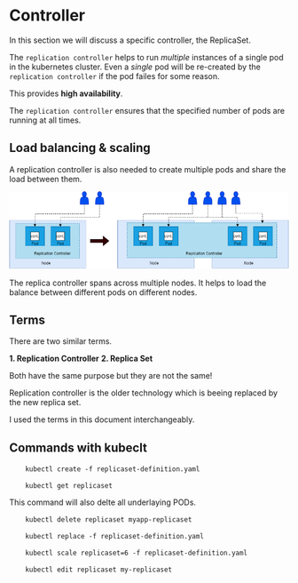 # Controller

In this section we will discuss a specific controller, the ReplicaSet.

The `replication controller` helps to run _multiple_ instances of a single pod in the kubernetes cluster. Even a _single_ pod will be re-created by the `replication controller` if the pod failes for some reason.

This provides __high availability__.

The `replication controller` ensures that the specified number of pods are running at all times.

## Load balancing & scaling

A replication controller is also needed to create multiple pods and share the load between them.

![ReplicaSet](ReplicaSet.png)

The replica controller spans across multiple nodes.
It helps to load the balance between different pods on different nodes.

## Terms

There are two similar terms.

__1. Replication Controller__
__2. Replica Set__

Both have the same purpose but they are not the same!

Replication controller is the older technology which is beeing replaced by the new replica set.

I used the terms in this document interchangeably.

## Commands with kubeclt

```CLI
    kubectl create -f replicaset-definition.yaml
```

```CLI
    kubectl get replicaset
```

This command will also delte all underlaying PODs.

```CLI
    kubectl delete replicaset myapp-replicaset
```

```CLI
    kubectl replace -f replicaset-definition.yaml
```

```CLI
    kubectl scale replicaset=6 -f replicaset-definition.yaml
```

```CLI
    kubectl edit replicaset my-replicaset
```